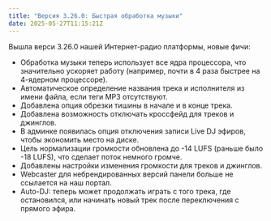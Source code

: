 ```yaml
---
title: "Версия 3.26.0: Быстрая обработка музыки"
date: 2025-05-27T11:15:21Z
---
```


Вышла верси 3.26.0 нашей Интернет-радио платформы, новые фичи:
- Обработка музыки теперь использует все ядра процессора, что значительно ускоряет работу (например, почти в 4 раза быстрее на 4-ядерном процессоре).
- Автоматическое определение названия трека и исполнителя из имени файла, если теги MP3 отсутствуют.
- Добавлена опция обрезки тишины в начале и в конце трека.
- Добавлена возможность отключать кроссфейд для треков и джинглов.
- В админке появилась опция отключения записи Live DJ эфиров, чтобы экономить место на диске.
- Цель нормализации громкости обновлена до -14 LUFS (раньше было -18 LUFS), что сделает поток немного громче.
- Добавлены настройки изменения громкости для треков и джинглов.
- Webcaster для небрендированных версий панели больше не ссылается на наш портал.
- Auto-DJ: теперь может продолжать играть с того трека, где остановился, или начинать новый трек после переключения с прямого эфира.
